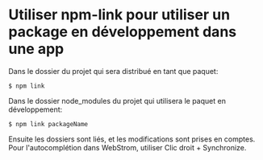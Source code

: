 # Utiliser npm-link pour utiliser un package en développement dans une app

Dans le dossier du projet qui sera distribué en tant que paquet:

    $ npm link
    
Dans le dossier node_modules du projet qui utilisera le paquet en développement:

    $ npm link packageName
    
Ensuite les dossiers sont liés, et les modifications sont prises en comptes.
Pour l'autocomplétion dans WebStrom, utiliser Clic droit + Synchronize.
